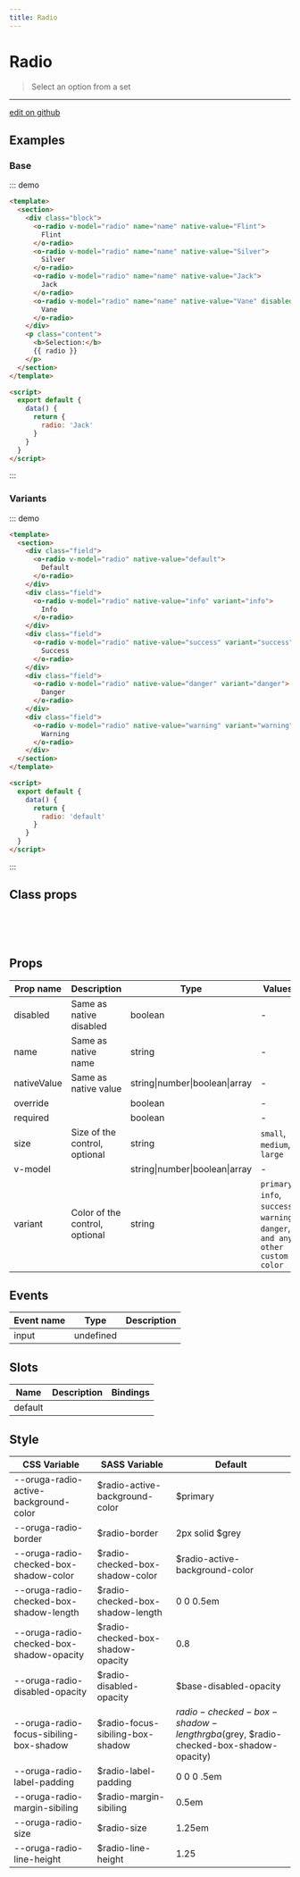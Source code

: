 ```yaml
---
title: Radio
---
```


# Radio

> Select an option from a set

---

<a href="https://github.com/oruga-ui/oruga/edit/develop/packages/docs/../oruga/src/components/radio/examples/Radio.md" class="docgen-edit-link">edit on github</a>

## Examples

### Base

::: demo

```html
<template>
  <section>
    <div class="block">
      <o-radio v-model="radio" name="name" native-value="Flint">
        Flint
      </o-radio>
      <o-radio v-model="radio" name="name" native-value="Silver">
        Silver
      </o-radio>
      <o-radio v-model="radio" name="name" native-value="Jack">
        Jack
      </o-radio>
      <o-radio v-model="radio" name="name" native-value="Vane" disabled>
        Vane
      </o-radio>
    </div>
    <p class="content">
      <b>Selection:</b>
      {{ radio }}
    </p>
  </section>
</template>

<script>
  export default {
    data() {
      return {
        radio: 'Jack'
      }
    }
  }
</script>
```

:::

### Variants

::: demo

```html
<template>
  <section>
    <div class="field">
      <o-radio v-model="radio" native-value="default">
        Default
      </o-radio>
    </div>
    <div class="field">
      <o-radio v-model="radio" native-value="info" variant="info">
        Info
      </o-radio>
    </div>
    <div class="field">
      <o-radio v-model="radio" native-value="success" variant="success">
        Success
      </o-radio>
    </div>
    <div class="field">
      <o-radio v-model="radio" native-value="danger" variant="danger">
        Danger
      </o-radio>
    </div>
    <div class="field">
      <o-radio v-model="radio" native-value="warning" variant="warning">
        Warning
      </o-radio>
    </div>
  </section>
</template>

<script>
  export default {
    data() {
      return {
        radio: 'default'
      }
    }
  }
</script>
```

:::

## Class props

<br />
<template>
  <div class="field">
    <doc-wrapper>
      <template v-slot:default="s">
        <o-radio v-model="s.checkbox" native-value="default" v-bind="s">Radio</o-radio>
      </template>
    </doc-wrapper>
    <inspector :inspectData="inspectData"></inspector>
  </div>
</template>

<script>

export default {
  data() {
    return {
      inspectData: [
        {
          class: 'rootClass',
          description : ''
        },
        {
          class: 'labelClass',
          description : ''
        },
        {
          class: 'checkClass',
          description : ''
        },
        {
          class: 'checkCheckedClass',
          description : '',
          action: (cmp) => {
            cmp.data.checkbox = 'default';
          }
        },
        {
          class: 'sizeClass',
          description : '',
          action: (cmp) => {
            cmp.data.size = 'large';
          }
        },
        {
          class: 'disabledClass',
          description : '',
          action: (cmp) => {
            cmp.data.disabled = true;
          }
        },
        {
          class: 'variantClass',
          description : '',
          action: (cmp) => {
            cmp.data.variant = 'warning';
          }
        }
      ]
    }
  }
}
</script>

<br />
<br />

## Props

| Prop name   | Description                    | Type                           | Values                                                                          | Default |
| ----------- | ------------------------------ | ------------------------------ | ------------------------------------------------------------------------------- | ------- |
| disabled    | Same as native disabled        | boolean                        | -                                                                               |         |
| name        | Same as native name            | string                         | -                                                                               |         |
| nativeValue | Same as native value           | string\|number\|boolean\|array | -                                                                               |         |
| override    |                                | boolean                        | -                                                                               |         |
| required    |                                | boolean                        | -                                                                               |         |
| size        | Size of the control, optional  | string                         | `small`, `medium`, `large`                                                      |         |
| v-model     |                                | string\|number\|boolean\|array | -                                                                               |         |
| variant     | Color of the control, optional | string                         | `primary`, `info`, `success`, `warning`, `danger`, `and any other custom color` |         |

## Events

| Event name | Type      | Description |
| ---------- | --------- | ----------- |
| input      | undefined |

## Slots

| Name    | Description | Bindings |
| ------- | ----------- | -------- |
| default |             |          |

## Style

| CSS Variable                             | SASS Variable                      | Default                                                                          |
| ---------------------------------------- | ---------------------------------- | -------------------------------------------------------------------------------- |
| --oruga-radio-active-background-color    | \$radio-active-background-color    | \$primary                                                                        |
| --oruga-radio-border                     | \$radio-border                     | 2px solid \$grey                                                                 |
| --oruga-radio-checked-box-shadow-color   | \$radio-checked-box-shadow-color   | \$radio-active-background-color                                                  |
| --oruga-radio-checked-box-shadow-length  | \$radio-checked-box-shadow-length  | 0 0 0.5em                                                                        |
| --oruga-radio-checked-box-shadow-opacity | \$radio-checked-box-shadow-opacity | 0.8                                                                              |
| --oruga-radio-disabled-opacity           | \$radio-disabled-opacity           | \$base-disabled-opacity                                                          |
| --oruga-radio-focus-sibiling-box-shadow  | \$radio-focus-sibiling-box-shadow  | $radio-checked-box-shadow-length rgba($grey, \$radio-checked-box-shadow-opacity) |
| --oruga-radio-label-padding              | \$radio-label-padding              | 0 0 0 .5em                                                                       |
| --oruga-radio-margin-sibiling            | \$radio-margin-sibiling            | 0.5em                                                                            |
| --oruga-radio-size                       | \$radio-size                       | 1.25em                                                                           |
| --oruga-radio-line-height                | \$radio-line-height                | 1.25                                                                             |
